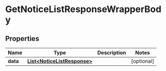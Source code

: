 

# GetNoticeListResponseWrapperBody


## Properties

Name | Type | Description | Notes
------------ | ------------- | ------------- | -------------
**data** | [**List&lt;NoticeListResponse&gt;**](NoticeListResponse.md) |  |  [optional]




